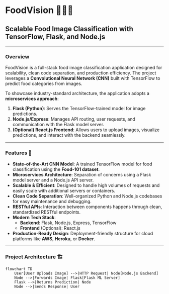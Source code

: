 # **FoodVision** 🍔🍕🍰  
## Scalable Food Image Classification with TensorFlow, Flask, and Node.js

---

### **Overview**
FoodVision is a full-stack food image classification application designed for scalability, clean code separation, and production efficiency. The project leverages a **Convolutional Neural Network (CNN)** built with TensorFlow to predict food categories from images. 

To showcase industry-standard architecture, the application adopts a **microservices approach**:
1. **Flask (Python)**: Serves the TensorFlow-trained model for image predictions.
2. **Node.js/Express**: Manages API routing, user requests, and communication with the Flask model server.
3. **(Optional) React.js Frontend**: Allows users to upload images, visualize predictions, and interact with the backend seamlessly.

---

### **Features** 🚀

- **State-of-the-Art CNN Model**: A trained TensorFlow model for food classification using the **Food-101 dataset**.
- **Microservices Architecture**: Separation of concerns using a Flask model server and a Node.js API server.
- **Scalable & Efficient**: Designed to handle high volumes of requests and easily scale with additional servers or containers.
- **Clean Code Separation**: Well-organized Python and Node.js codebases for easy maintenance and debugging.
- **RESTful APIs**: Interaction between components happens through clean, standardized RESTful endpoints.
- **Modern Tech Stack**:
  - **Backend**: Flask, Node.js, Express, TensorFlow
  - **Frontend** (Optional): React.js
- **Production-Ready Design**: Deployment-friendly structure for cloud platforms like **AWS**, **Heroku**, or **Docker**.

---

### **Project Architecture** 🏗️

```mermaid
flowchart TD
    User[User Uploads Image] -->|HTTP Request| Node[Node.js Backend]
    Node -->|Forwards Image| Flask[Flask ML Server]
    Flask -->|Returns Prediction| Node
    Node -->|Sends Response| User
